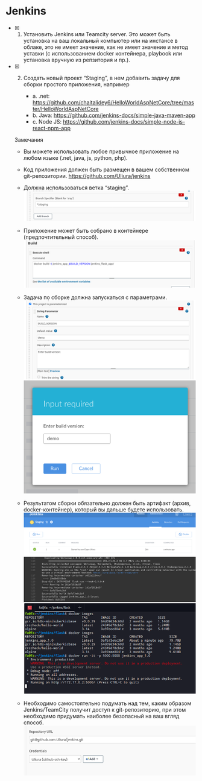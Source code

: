 # Jenkins
- [X] 1. Установить Jenkins или Teamcity server. Это может быть установка на ваш
        локальный компьютер или на инстансе в облаке, это не имеет значение, как не
        имеет значение и метод уставки (с использованием docker контейнера, playbook
        или установка вручную из репзитория и пр.).
        
- [X] 2. Создать новый проект “Staging”, в нем добавить задачу для сборки простого
        приложения, например
        
        - a. .net: https://github.com/chaitalidey6/HelloWorldAspNetCore/tree/master/HelloWorldAspNetCore
        - b. Java: https://github.com/jenkins-docs/simple-java-maven-app
        - c. Node JS: https://github.com/jenkins-docs/simple-node-js-react-npm-app
               
   Замечания
  
  - Вы можете использовать любое привычное приложение на любом языке
                       (.net, java, js, python, php).
                    
   - Код приложения должен быть размещен в вашем собственном git-репозитории.
     https://github.com/Uliura/jenkins
                         
   - Должна использоваться ветка “staging”.
            ![](staging.png)
                        
    - Приложение может быть собрано в контейнере (предпочтительный способ).
            ![](artifact.png)
                        
     - Задача по сборке должна запускаться с параметрами.
              ![](param.png)
              ![](run_param.png)
  
  - Результатом сборки обязательно должен быть артифакт (архив, docker-контейнер), 
              который вы дальше будете использовать.
              ![](dash.png)
              ![](finish.png)
              ![](console.png)
   - Необходимо самостоятельно подумать над тем, каким образом Jenkins/TeamCity получит 
              доступ к git-репозиторию, при этом необходимо придумать наиболее безопасный на ваш вгляд способ.
              ![](secur.png)
